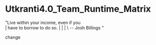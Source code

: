 # Utkranti4.0_Team_Runtime_Matrix

"Live within your income, even if you \
| have to borrow to do so.              |
|                                       |
\ -- Josh Billings               "

change
